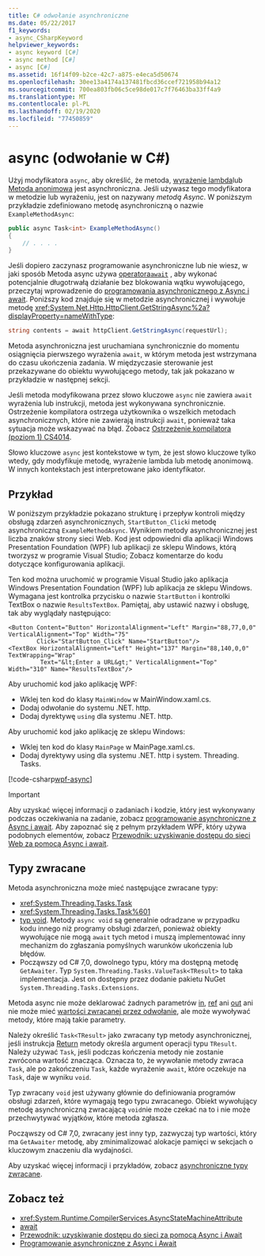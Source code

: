 ```yaml
---
title: C# odwołanie asynchroniczne
ms.date: 05/22/2017
f1_keywords:
- async_CSharpKeyword
helpviewer_keywords:
- async keyword [C#]
- async method [C#]
- async [C#]
ms.assetid: 16f14f09-b2ce-42c7-a875-e4eca5d50674
ms.openlocfilehash: 30ee13a4174a137481fbcd36ccef721958b94a12
ms.sourcegitcommit: 700ea803fb06c5ce98de017c7f76463ba33ff4a9
ms.translationtype: MT
ms.contentlocale: pl-PL
ms.lasthandoff: 02/19/2020
ms.locfileid: "77450859"
---
```

# <a name="async-c-reference"></a>async (odwołanie w C#)

Użyj modyfikatora `async`, aby określić, że metoda, [wyrażenie lambda](../../programming-guide/statements-expressions-operators/lambda-expressions.md)lub [Metoda anonimowa](../operators/delegate-operator.md) jest asynchroniczna. Jeśli używasz tego modyfikatora w metodzie lub wyrażeniu, jest on nazywany *metodą Async*. W poniższym przykładzie zdefiniowano metodę asynchroniczną o nazwie `ExampleMethodAsync`:
  
```csharp  
public async Task<int> ExampleMethodAsync()  
{  
    // . . . .  
}  
```  

Jeśli dopiero zaczynasz programowanie asynchroniczne lub nie wiesz, w jaki sposób Metoda async używa [operatora`await`](../operators/await.md) , aby wykonać potencjalnie długotrwałą działanie bez blokowania wątku wywołującego, przeczytaj wprowadzenie do [programowania asynchronicznego z Async i await](../../programming-guide/concepts/async/index.md). Poniższy kod znajduje się w metodzie asynchronicznej i wywołuje metodę <xref:System.Net.Http.HttpClient.GetStringAsync%2a?displayProperty=nameWithType>:
  
```csharp  
string contents = await httpClient.GetStringAsync(requestUrl);  
```  
  
Metoda asynchroniczna jest uruchamiana synchronicznie do momentu osiągnięcia pierwszego wyrażenia `await`, w którym metoda jest wstrzymana do czasu ukończenia zadania. W międzyczasie sterowanie jest przekazywane do obiektu wywołującego metody, tak jak pokazano w przykładzie w następnej sekcji.  
  
Jeśli metoda modyfikowana przez słowo kluczowe `async` nie zawiera `await` wyrażenia lub instrukcji, metoda jest wykonywana synchronicznie. Ostrzeżenie kompilatora ostrzega użytkownika o wszelkich metodach asynchronicznych, które nie zawierają instrukcji `await`, ponieważ taka sytuacja może wskazywać na błąd. Zobacz [Ostrzeżenie kompilatora (poziom 1) CS4014](../compiler-messages/cs4014.md).  
  
 Słowo kluczowe `async` jest kontekstowe w tym, że jest słowo kluczowe tylko wtedy, gdy modyfikuje metodę, wyrażenie lambda lub metodę anonimową. W innych kontekstach jest interpretowane jako identyfikator.  
  
## <a name="example"></a>Przykład  
W poniższym przykładzie pokazano strukturę i przepływ kontroli między obsługą zdarzeń asynchronicznych, `StartButton_Click`i metodę asynchroniczną `ExampleMethodAsync`. Wynikiem metody asynchronicznej jest liczba znaków strony sieci Web. Kod jest odpowiedni dla aplikacji Windows Presentation Foundation (WPF) lub aplikacji ze sklepu Windows, którą tworzysz w programie Visual Studio; Zobacz komentarze do kodu dotyczące konfigurowania aplikacji.  

Ten kod można uruchomić w programie Visual Studio jako aplikacja Windows Presentation Foundation (WPF) lub aplikacja ze sklepu Windows. Wymagana jest kontrolka przycisku o nazwie `StartButton` i kontrolki TextBox o nazwie `ResultsTextBox`. Pamiętaj, aby ustawić nazwy i obsługę, tak aby wyglądały następująco:  

```xaml
<Button Content="Button" HorizontalAlignment="Left" Margin="88,77,0,0" VerticalAlignment="Top" Width="75"  
        Click="StartButton_Click" Name="StartButton"/>  
<TextBox HorizontalAlignment="Left" Height="137" Margin="88,140,0,0" TextWrapping="Wrap"   
         Text="&lt;Enter a URL&gt;" VerticalAlignment="Top" Width="310" Name="ResultsTextBox"/>  
```
  
Aby uruchomić kod jako aplikację WPF:  

- Wklej ten kod do klasy `MainWindow` w MainWindow.xaml.cs.  
- Dodaj odwołanie do systemu .NET. http.  
- Dodaj dyrektywę `using` dla systemu .NET. http.  
  
Aby uruchomić kod jako aplikację ze sklepu Windows:  

- Wklej ten kod do klasy `MainPage` w MainPage.xaml.cs.  
- Dodaj dyrektywy using dla systemu .NET. http i system. Threading. Tasks.  
  
[!code-csharp[wpf-async](../../../../samples/snippets/csharp/language-reference/keywords/async/wpf/mainwindow.xaml.cs#1)]
  
> [!IMPORTANT]
> Aby uzyskać więcej informacji o zadaniach i kodzie, który jest wykonywany podczas oczekiwania na zadanie, zobacz [programowanie asynchroniczne z Async i await](../../programming-guide/concepts/async/index.md). Aby zapoznać się z pełnym przykładem WPF, który używa podobnych elementów, zobacz [Przewodnik: uzyskiwanie dostępu do sieci Web za pomocą Async i await](../../programming-guide/concepts/async/walkthrough-accessing-the-web-by-using-async-and-await.md).  
  
## <a name="return-types"></a>Typy zwracane  
Metoda asynchroniczna może mieć następujące zwracane typy:

- <xref:System.Threading.Tasks.Task>
- <xref:System.Threading.Tasks.Task%601>
- [typ void](../builtin-types/void.md). Metody `async void` są generalnie odradzane w przypadku kodu innego niż programy obsługi zdarzeń, ponieważ obiekty wywołujące nie mogą `await` tych metod i muszą implementować inny mechanizm do zgłaszania pomyślnych warunków ukończenia lub błędów.
- Począwszy od C# 7,0, dowolnego typu, który ma dostępną metodę `GetAwaiter`. Typ `System.Threading.Tasks.ValueTask<TResult>` to taka implementacja. Jest on dostępny przez dodanie pakietu NuGet `System.Threading.Tasks.Extensions`. 

Metoda async nie może deklarować żadnych parametrów [in](./in-parameter-modifier.md), [ref](./ref.md) ani [out](./out-parameter-modifier.md) ani nie może mieć [wartości zwracanej przez odwołanie](../../programming-guide/classes-and-structs/ref-returns.md), ale może wywoływać metody, które mają takie parametry.  
  
Należy określić `Task<TResult>` jako zwracany typ metody asynchronicznej, jeśli instrukcja [Return](./return.md) metody określa argument operacji typu `TResult`. Należy używać `Task`, jeśli podczas kończenia metody nie zostanie zwrócona wartość znacząca. Oznacza to, że wywołanie metody zwraca `Task`, ale po zakończeniu `Task`, każde wyrażenie `await`, które oczekuje na `Task`, daje w wyniku `void`.  
  
Typ zwracany `void` jest używany głównie do definiowania programów obsługi zdarzeń, które wymagają tego typu zwracanego. Obiekt wywołujący metodę asynchroniczną zwracającą `void`nie może czekać na to i nie może przechwytywać wyjątków, które metoda zgłasza.  

Począwszy od C# 7,0, zwracany jest inny typ, zazwyczaj typ wartości, który ma `GetAwaiter` metodę, aby zminimalizować alokacje pamięci w sekcjach o kluczowym znaczeniu dla wydajności. 

Aby uzyskać więcej informacji i przykładów, zobacz [asynchroniczne typy zwracane](../../programming-guide/concepts/async/async-return-types.md).  
  
## <a name="see-also"></a>Zobacz też

- <xref:System.Runtime.CompilerServices.AsyncStateMachineAttribute>
- [await](../operators/await.md)
- [Przewodnik: uzyskiwanie dostępu do sieci za pomocą Async i Await](../../programming-guide/concepts/async/walkthrough-accessing-the-web-by-using-async-and-await.md)
- [Programowanie asynchroniczne z Async i Await](../../programming-guide/concepts/async/index.md)
